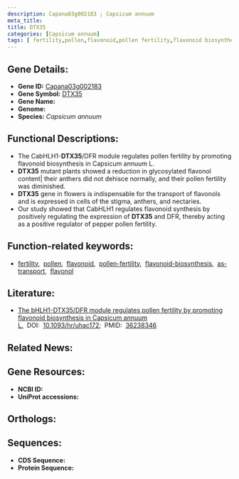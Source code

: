 ```yaml
---
description: Capana03g002183 ; Capsicum annuum
meta_title:
title: DTX35
categories: [Capsicum annuum]
tags: [ fertility,pollen,flavonoid,pollen fertility,flavonoid biosynthesis,as transport,flavonol ]
---
```


## Gene Details:
- **Gene ID:** [Capana03g002183]()
- **Gene Symbol:** <u>DTX35</u>
- **Gene Name:** 
- **Genome:** []()
- **Species:** *Capsicum annuum*

## Functional Descriptions:
   - The CabHLH1-**DTX35**/DFR module regulates pollen fertility by promoting flavonoid biosynthesis in Capsicum annuum L.
   - **DTX35** mutant plants showed a reduction in glycosylated flavonol content| their anthers did not dehisce normally, and their pollen fertility was diminished.
   - **DTX35** gene in flowers is indispensable for the transport of flavonols and is expressed in cells of the stigma, anthers, and nectaries.
   - Our study showed that CabHLH1 regulates flavonoid synthesis by positively regulating the expression of **DTX35** and DFR, thereby acting as a positive regulator of pepper pollen fertility.

## Function-related keywords:
   - [fertility](/tags/fertility/),&nbsp;&nbsp;[pollen](/tags/pollen/),&nbsp;&nbsp;[flavonoid](/tags/flavonoid/),&nbsp;&nbsp;[pollen-fertility](/tags/pollen-fertility/),&nbsp;&nbsp;[flavonoid-biosynthesis](/tags/flavonoid-biosynthesis/),&nbsp;&nbsp;[as-transport](/tags/as-transport/),&nbsp;&nbsp;[flavonol](/tags/flavonol/)

## Literature:
   - [The bHLH1-DTX35/DFR module regulates pollen fertility by promoting flavonoid biosynthesis in Capsicum annuum L.](https://doi.org/10.1093/hr/uhac172)&nbsp;&nbsp;DOI:&nbsp;&nbsp;[10.1093/hr/uhac172](https://doi.org/10.1093/hr/uhac172);&nbsp;&nbsp;PMID:&nbsp;&nbsp;[36238346](https://pubmed.ncbi.nlm.nih.gov/36238346/)

## Related News:

## Gene Resources:
- **NCBI ID:**  [](https://www.ncbi.nlm.nih.gov/gene/?term=)
- **UniProt accessions:**  [](https://www.uniprot.org/uniprotkb//entry)

## Orthologs:

## Sequences:
- **CDS Sequence:**
- **Protein Sequence:**

